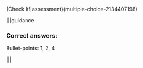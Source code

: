 {Check It!|assessment}(multiple-choice-2134407198)


|||guidance
### Correct answers:

Bullet-points: 1, 2, 4

|||
